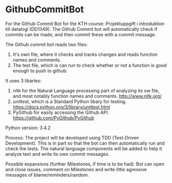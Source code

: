 # GithubCommitBot
For the Github Commit Bot for the KTH course: Projektuppgift i introduktion till datalogi (DD1349). 
The Github Commit bot will automatically check if commits can be made, and then commit these with a commit message. 

The Github commit bot reads two files: 
  1. It's own file, where it checks and tracks changes and reads function names and comments. 
  2. The test file, which is can run to check whether or not a function is good enough to push to github. 
  
It uses 3 libaries: 
  1. nltk for the Natural Language processing part of analyzing its ow file, and most notably function names and comments. http://www.nltk.org/ 
  2. unittest, which is a Standard Python libary for testing. https://docs.python.org/3/library/unittest.html
  3. PyGithub for easily accessing the Github API. https://github.com/PyGithub/PyGithub 

Python version: 3.4.2

Process: 
  The project will be developed using TDD (Test-Driven Development). This is in part so that the bot can then automatically run and check the tests. The natural language components will be added to help it analyze text and write its own commit messages. 
  
Possible expansions (further Milestones, if time is to be had): 
  Bot can open and close issues, comment on Milestones and write little agressive messages of blame/reminders/random. 
    

